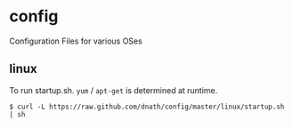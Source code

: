 config
======

Configuration Files for various OSes


linux
-----
To run startup.sh.
`yum` / `apt-get` is determined at runtime.

`$ curl -L https://raw.github.com/dnath/config/master/linux/startup.sh | sh`
